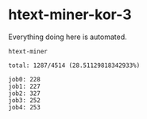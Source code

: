 # htext-miner-kor-3

Everything doing here is automated.

```
htext-miner

total: 1287/4514 (28.51129818342933%)

job0: 228
job1: 227
job2: 327
job3: 252
job4: 253
```